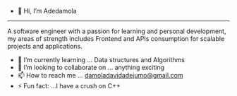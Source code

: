 - 👋 Hi, I’m Adedamola
 _________________________________________
  A software engineer with a passion for learning and personal development, my areas of strength includes Frontend and APIs consumption for scalable projects and applications.
- 🌱 I’m currently learning ... Data structures and Algorithms
- 💞️ I’m looking to collaborate on ... anything exciting
- 📫 How to reach me ... damoladavidadejumo@gmail.com
- ⚡ Fun fact: ...I have a crush on C++ 

<!---
Damola-git/Damola-git is a ✨ special ✨ repository because its `README.md` (this file) appears on your GitHub profile.
You can click the Preview link to take a look at your changes.
--->

